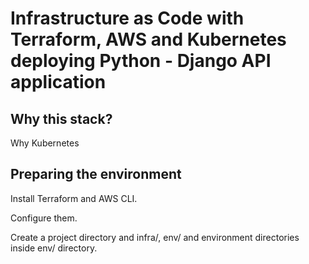 # Infrastructure as Code with Terraform, AWS and Kubernetes deploying Python - Django API application

## Why this stack?

Why Kubernetes

## Preparing the environment

Install Terraform and AWS CLI.

Configure them.

Create a project directory and infra/, env/ and environment directories inside env/ directory.

